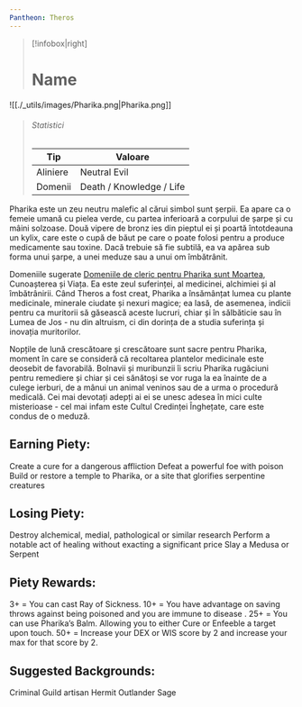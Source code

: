 ```yaml
---
Pantheon: Theros
---
```


> [!infobox|right]
> # Name
![[./_utils/images/Pharika.png|Pharika.png]]
> ###### Statistici
> | Tip |  Valoare |
> | ---- | ---- |
> | Aliniere | Neutral Evil |
> | Domenii | Death / Knowledge / Life |

Pharika este un zeu neutru malefic al cărui simbol sunt șerpii. Ea apare ca o femeie umană cu pielea verde, cu partea inferioară a corpului de șarpe și cu mâini solzoase. Două vipere de bronz ies din pieptul ei și poartă întotdeauna un kylix, care este o cupă de băut pe care o poate folosi pentru a produce medicamente sau toxine. Dacă trebuie să fie subtilă, ea va apărea sub forma unui șarpe, a unei meduze sau a unui om îmbătrânit.

Domeniile sugerate [Domeniile de cleric pentru Pharika sunt Moartea](https://www.cbr.com/dnd-5e-death-domain-cleric-build-guide-wotc/), Cunoașterea și Viața. Ea este zeul suferinței, al medicinei, alchimiei și al îmbătrânirii. Când Theros a fost creat, Pharika a însămânțat lumea cu plante medicinale, minerale ciudate și nexuri magice; ea lasă, de asemenea, indicii pentru ca muritorii să găsească aceste lucruri, chiar și în sălbăticie sau în Lumea de Jos - nu din altruism, ci din dorința de a studia suferința și inovația muritorilor.

Nopțile de lună crescătoare și crescătoare sunt sacre pentru Pharika, moment în care se consideră că recoltarea plantelor medicinale este deosebit de favorabilă. Bolnavii și muribunzii îi scriu Pharika rugăciuni pentru remediere și chiar și cei sănătoși se vor ruga la ea înainte de a culege ierburi, de a mânui un animal veninos sau de a urma o procedură medicală. Cei mai devotați adepți ai ei se unesc adesea în mici culte misterioase - cel mai infam este Cultul Credinței Înghețate, care este condus de o meduză.


## Earning Piety:
Create a cure for a dangerous affliction
Defeat a powerful foe with poison
Build or restore a temple to Pharika, or a site that glorifies serpentine creatures
## Losing Piety:
Destroy alchemical, medial, pathological or similar research
Perform a notable act of healing without exacting a significant price
Slay a Medusa or Serpent
## Piety Rewards:
3+ = You can cast Ray of Sickness.
10+ = You have advantage on saving throws against being poisoned and you are immune to disease .
25+ = You can use Pharika’s Balm. Allowing you to either Cure or Enfeeble a target upon touch.
50+ = Increase your DEX or WIS score by 2 and increase your max for that score by 2.
## Suggested Backgrounds:
Criminal
Guild artisan
Hermit
Outlander
Sage
